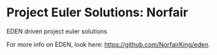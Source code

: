 # Project Euler Solutions: Norfair
EDEN driven project euler solutions

For more info on EDEN, look here: https://github.com/NorfairKing/eden.
